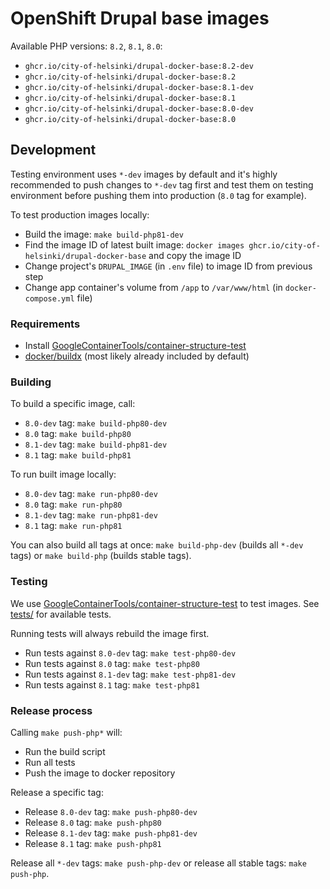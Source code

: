 # OpenShift Drupal base images

Available PHP versions: `8.2`, `8.1`, `8.0`:

- `ghcr.io/city-of-helsinki/drupal-docker-base:8.2-dev`
- `ghcr.io/city-of-helsinki/drupal-docker-base:8.2`
- `ghcr.io/city-of-helsinki/drupal-docker-base:8.1-dev`
- `ghcr.io/city-of-helsinki/drupal-docker-base:8.1`
- `ghcr.io/city-of-helsinki/drupal-docker-base:8.0-dev`
- `ghcr.io/city-of-helsinki/drupal-docker-base:8.0`

## Development

Testing environment uses `*-dev` images by default and it's highly recommended to push changes to `*-dev` tag first and test them on testing environment before pushing them into production (`8.0` tag for example).

To test production images locally:
- Build the image: `make build-php81-dev`
- Find the image ID of latest built image: `docker images ghcr.io/city-of-helsinki/drupal-docker-base` and copy the image ID
- Change project's `DRUPAL_IMAGE` (in `.env` file) to image ID from previous step
- Change app container's volume from `/app` to `/var/www/html` (in `docker-compose.yml` file)

### Requirements

- Install [GoogleContainerTools/container-structure-test](https://github.com/GoogleContainerTools/container-structure-test)
- [docker/buildx](https://github.com/docker/buildx) (most likely already included by default)

### Building

To build a specific image, call:

- `8.0-dev` tag: `make build-php80-dev`
- `8.0` tag: `make build-php80`
- `8.1-dev` tag: `make build-php81-dev`
- `8.1` tag: `make build-php81`

To run built image locally:

- `8.0-dev` tag: `make run-php80-dev`
- `8.0` tag: `make run-php80`
- `8.1-dev` tag: `make run-php81-dev`
- `8.1` tag: `make run-php81`

You can also build all tags at once: `make build-php-dev` (builds all `*-dev` tags) or `make build-php` (builds stable tags).

### Testing

We use [GoogleContainerTools/container-structure-test](https://github.com/GoogleContainerTools/container-structure-test) to test images. See [tests/](tests/) for available tests.

Running tests will always rebuild the image first.

- Run tests against `8.0-dev` tag: `make test-php80-dev`
- Run tests against `8.0` tag: `make test-php80`
- Run tests against `8.1-dev` tag: `make test-php81-dev`
- Run tests against `8.1` tag: `make test-php81`

### Release process

Calling `make push-php*` will:
- Run the build script
- Run all tests
- Push the image to docker repository

Release a specific tag:

- Release `8.0-dev` tag: `make push-php80-dev`
- Release `8.0` tag: `make push-php80`
- Release `8.1-dev` tag: `make push-php81-dev`
- Release `8.1` tag: `make push-php81`

Release all `*-dev` tags: `make push-php-dev` or release all stable tags: `make push-php`.
